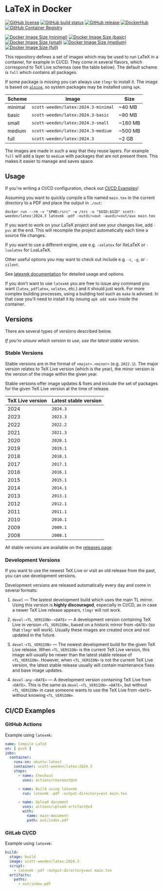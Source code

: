 # LaTeX in Docker

[![GitHub license](https://img.shields.io/github/license/scott-weeden/latex-docker)](https://github.com/scott-weeden/latex-docker/blob/main/LICENSE)
[![GitHub build status](https://img.shields.io/github/actions/workflow/status/scott-weeden/latex-docker/docker.yaml?branch=main)](https://github.com/scott-weeden/latex-docker/actions)
[![GitHub release](https://img.shields.io/github/v/release/scott-weeden/latex-docker)](https://github.com/scott-weeden/latex-docker/releases)
[![DockerHub](https://img.shields.io/badge/docker.io-scott-weeden%2Flatex-blue)](https://hub.docker.com/r/scott-weeden/latex)
[![GitHub Container Registry](https://img.shields.io/badge/ghcr.io-scott-weeden%2Flatex-blue)](https://github.com/users/scott-weeden/packages/container/package/latex)

[![Docker Image Size (minimal)](https://img.shields.io/docker/image-size/scott-weeden/latex/latest-minimal?label=minimal)](https://hub.docker.com/r/scott-weeden/latex)
[![Docker Image Size (basic)](https://img.shields.io/docker/image-size/scott-weeden/latex/latest-basic?label=basic)](https://hub.docker.com/r/scott-weeden/latex)
[![Docker Image Size (small)](https://img.shields.io/docker/image-size/scott-weeden/latex/latest-small?label=small)](https://hub.docker.com/r/scott-weeden/latex)
[![Docker Image Size (medium)](https://img.shields.io/docker/image-size/scott-weeden/latex/latest-medium?label=medium)](https://hub.docker.com/r/scott-weeden/latex)
[![Docker Image Size (full)](https://img.shields.io/docker/image-size/scott-weeden/latex/latest-full?label=full)](https://hub.docker.com/r/scott-weeden/latex)

This repository defines a set of images which may be used
to run LaTeX in a container, for example in CI/CD.
They come in several flavors, which correspond to TeX Live schemes
(see the table below).
The default scheme is `full` which contains all packages.

If some package is missing you can always use `tlmgr` to install it.
The image is based on [`alpine`](https://alpinelinux.org/), so system packages
may be installed using `apk`.

| Scheme  | Image                          | Size    |
|---------|--------------------------------|---------|
| minimal | `scott-weeden/latex:2024.3-minimal` | ~40 MB  |
| basic   | `scott-weeden/latex:2024.3-basic`   | ~90 MB  |
| small   | `scott-weeden/latex:2024.3-small`   | ~180 MB |
| medium  | `scott-weeden/latex:2024.3-medium`  | ~500 MB |
| full    | `scott-weeden/latex:2024.3`         | ~2 GB   |

The images are made in such a way that they reuse layers.
For example `full` will add a layer to `medium` with packages that are
not present there.
This makes it easier to manage and saves space.

## Usage

If you're writing a CI/CD configuration, check out [CI/CD Examples](#cicd-examples)!

Assuming you want to quickly compile a file named `main.tex` in the current
directory to a PDF and place the output in `./out`:

```shell
docker run --rm -v "$PWD:/src" -w /src -u "$UID:$GID" scott-weeden/latex:2024.3 latexmk -pdf -outdir=out -auxdir=out/aux main.tex
```

If you want to work on your LaTeX project and see your changes live,
add `-pvc` at the end.
This will recompile the project automatically each time a source file changes.

If you want to use a different engine, use e.g. `-xelatex` for XeLaTeX
or `-lualatex` for LuaLaTeX.

Other useful options you may want to check out include e.g. `-c`, `-g`, or `-silent`.

See [latexmk documentation](https://ctan.gust.org.pl/tex-archive/support/latexmk/latexmk.pdf)
for detailed usage and options.

If you don't want to use `latexmk` you are free to issue any command you want
(`latex`, `pdflatex`, `xelatex`, etc.) and it should just work.
For more complex building processes, using a building tool such as `make` is advised.
In that case you'll need to install it by issuing `apk add make` inside the container.

## Versions

There are several types of versions described below.

*If you're unsure which version to use, use the latest stable version.*

### Stable Versions

Stable versions are in the format of `<major>.<minor>` (e.g. `2022.1`).
The major version relates to TeX Live version (which is the year),
the minor version is the version of the image within the given year.

Stable versions offer image updates & fixes and include the
set of packages for the given TeX Live version at the time of release.

| TeX Live version | Latest stable version |
| ---------------- | --------------------- |
| 2024             | `2024.3`              |
| 2023             | `2023.3`              |
| 2022             | `2022.2`              |
| 2021             | `2021.3`              |
| 2020             | `2020.1`              |
| 2019             | `2019.1`              |
| 2018             | `2018.1`              |
| 2017             | `2017.1`              |
| 2016             | `2016.1`              |
| 2015             | `2015.1`              |
| 2014             | `2014.1`              |
| 2013             | `2013.1`              |
| 2012             | `2012.1`              |
| 2011             | `2011.1`              |
| 2010             | `2010.1`              |
| 2009             | `2009.1`              |
| 2008             | `2008.1`              |

All stable versions are available on the [releases page](https://github.com/scott-weeden/latex-docker/releases).

### Development Versions

If you want to use the newest TeX Live or visit an old release
from the past, you can use development versions.

Development versions are released automatically
every day and come in several formats:

1. `devel` &mdash; The lastest development build which uses the main TL mirror.
  Using this version is **highly discouraged**, especially in CI/CD,
  as in case a newer TeX Live release appears, `tlmgr` will not work.

2. `devel-<TL_VERSION>-<DATE>` &mdash; A development version containing TeX Live
  in version `<TL_VERSION>`, based on a historic mirror from `<DATE>` (so that `tlmgr` will work).
  Usually these images are created once and not updated in the future.

3. `devel-<TL_VERSION>` &mdash; The newest development build for the given TeX Live release.
  When `<TL_VERSION>` is the current TeX Live version, this image will
  usually be newer than the latest stable release of `<TL_VERSION>`.
  However, when `<TL_VERSION>` is not the current TeX Live version, the latest
  stable release usually will contain maintenance fixes and base image updates.

4. `devel-any-<DATE>` &mdash; A development version containing TeX Live from `<DATE>`.
  This is the same as `devel-<TL_VERSION>-<DATE>`, but without `<TL_VERSION>` in case
  someone wants to use the TeX Live from `<DATE>` without knowing `<TL_VERSION>`.

## CI/CD Examples

### GitHub Actions

Example using `latexmk`:

```yaml
name: Compile LaTeX
on: [ push ]
jobs:
  container:
    runs-on: ubuntu-latest
    container: scott-weeden/latex:2024.3
    steps:
      - name: Checkout
        uses: actions/checkout@v4

      - name: Build using latexmk
        run: latexmk -pdf -output-directory=out main.tex

      - name: Upload document
        uses: actions/upload-artifact@v4
        with:
          name: main-document
          path: out/index.pdf
```

### GitLab CI/CD

Example using `latexmk`:

```yaml
build:
  stage: build
  image: scott-weeden/latex:2024.3
  script:
    - latexmk -pdf -output-directory=out main.tex
  artifacts:
    paths:
      - out/index.pdf
```
